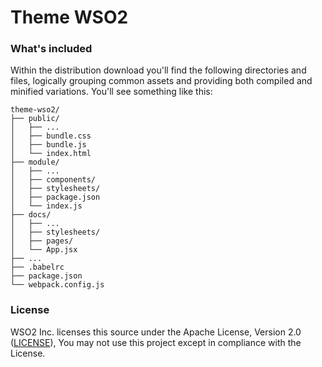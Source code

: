 # Theme WSO2

### What's included

Within the distribution download you'll find the following directories and files, 
logically grouping common assets and providing both compiled and minified variations. You'll see something like this:

```
theme-wso2/
├── public/
│   ├── ...
│   ├── bundle.css
│   ├── bundle.js
│   └── index.html
├── module/
│   ├── ...
│   ├── components/
│   ├── stylesheets/
│   ├── package.json
│   └── index.js
├── docs/
│   ├── ...
│   ├── stylesheets/
│   ├── pages/
│   └── App.jsx
├── ...
├── .babelrc
├── package.json
└── webpack.config.js
```

### License

WSO2 Inc. licenses this source under the Apache License, Version 2.0 ([LICENSE](LICENSE)), You may not use this project except in compliance with the License.
